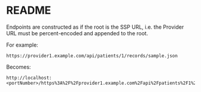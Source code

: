 # README

Endpoints are constructed as if the root is the SSP URL, i.e. the Provider URL must be percent-encoded and appended to the root.

For example:
```
https://provider1.example.com/api/patients/1/records/sample.json
```
Becomes:
```
http://localhost:<portNumber>/https%3A%2F%2Fprovider1.example.com%2Fapi%2Fpatients%2F1%2Frecords%2Fsample.json
```

